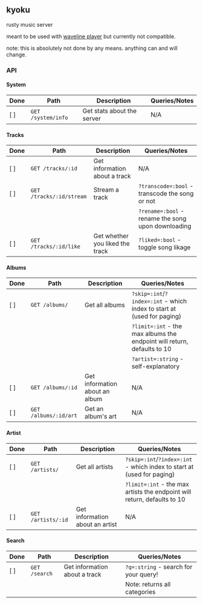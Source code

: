 ## kyoku
rusty music server

meant to be used with [waveline player](https://player.waveline.app) but currently not compatible.

note: this is absolutely not done by any means. anything can and will change.
### API
#### System
|Done|Path|Description|Queries/Notes
|-|-|-|-|
[ ]|`GET /system/info`|Get stats about the server|N/A|

#### Tracks
|Done|Path|Description|Queries/Notes
|-|-|-|-|
[ ]|`GET /tracks/:id`|Get information about a track|N/A|
[ ]|`GET /tracks/:id/stream`|Stream a track|`?transcode=:bool` - transcode the song or not|
||||`?rename=:bool` - rename the song upon downloading|
[ ]|`GET /tracks/:id/like`|Get whether you liked the track|`?liked=:bool` - toggle song likage|

#### Albums
|Done|Path|Description|Queries/Notes
|-|-|-|-|
[ ]|`GET /albums/`|Get all albums|`?skip=:int`/`?index=:int` - which index to start at (used for paging)|
||||`?limit=:int` - the max albums the endpoint will return, defaults to 10
||||`?artist=:string` - self-explanatory
[ ]|`GET /albums/:id`|Get information about an album|N/A|
[ ]|`GET /albums/:id/art`|Get an album's art|N/A|

#### Artist
|Done|Path|Description|Queries/Notes
|-|-|-|-|
[ ]|`GET /artists/`|Get all artists|`?skip=:int`/`?index=:int` - which index to start at (used for paging)|
||||`?limit=:int` - the max artists the endpoint will return, defaults to 10
[ ]|`GET /artists/:id`|Get information about an artist|N/A|

#### Search
|Done|Path|Description|Queries/Notes
|-|-|-|-|
[ ]|`GET /search`|Get information about a track|`?q=:string` - search for your query!|
||||Note: returns all categories